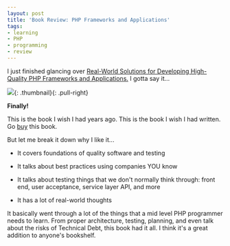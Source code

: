 ```yaml
---
layout: post
title: 'Book Review: PHP Frameworks and Applications'
tags:
- learning
- PHP
- programming
- review
---
```

I just finished glancing over [Real-World Solutions for Developing High-Quality PHP Frameworks and Applications.](http://www.amazon.com/gp/product/0470872497/ref=as_li_ss_tl?ie=UTF8&camp=1789&creative=390957&creativeASIN=0470872497&linkCode=as2&tag=aarsar-20)  I gotta say it...

![](http://ecx.images-amazon.com/images/I/51-b3XXNMAL._SL110_.jpg){: .thumbnail}{: .pull-right}

**Finally!**

This is the book I wish I had years ago.  This is the book I wish I had written.  Go [buy](http://www.amazon.com/gp/product/0470872497/ref=as_li_ss_tl?ie=UTF8&camp=1789&creative=390957&creativeASIN=0470872497&linkCode=as2&tag=aarsar-20) this book.

But let me break it down why I like it...

  * It covers foundations of quality software and testing

  * It talks about best practices using companies YOU know

  * It talks about testing things that we don't normally think through: front end, user acceptance, service layer API, and more

  * It has a lot of real-world thoughts

It basically went through a lot of the things that a mid level PHP programmer needs to learn.  From proper architecture, testing, planning, and even talk about the risks of Technical Debt, this book had it all.  I think it's a great addition to anyone's bookshelf.
